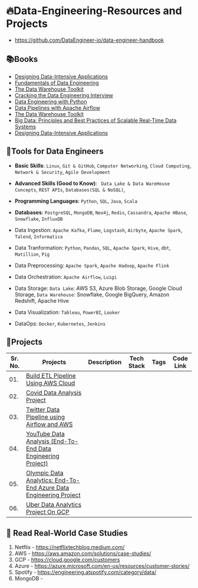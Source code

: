 # 🔥Data-Engineering-Resources and Projects

- https://github.com/DataEngineer-io/data-engineer-handbook

## 📚Books 

- [Designing Data-Intensive Applications]()
- [Fundamentals of Data Engineering]()
- [The Data Warehouse Toolkit]()
- [Cracking the Data Engineering Interview]()
- [Data Engineering with Python]()
- [Data Pipelines with Apache Airflow]()
- [The Data Warehouse Toolkit]()
- [Big Data: Principles and Best Practices of Scalable Real-Time Data Systems]()
- [Designing Data-Intensive Applications]()


## 🧰Tools for Data Engineers

- **Basic Skills**: `Linux`, `Git & GitHub`, `Computer Networking`, `Cloud Computing`, `Network & Security`, `Agile Development`
  
- **Advanced Skills (Good to Know)**: ` Data Lake & Data WareHouse Concepts`, `REST APIs`, `Databases(SQL & NoSQL)`,
  
- **Programming Languages**: `Python`, `SQL`, `Java`, `Scala`
  
- **Databases**: `PostgreSQL`, `MongoDB`, `Neo4j`, `Redis`, `Cassandra`, `Apache HBase`, `Snowflake`, `InfluxDB`

- Data Ingestion: `Apache Kafka`, `Flume`, `Logstash`, `Airbyte`, `Apache Spark`, `Talend`, `Informatica`

- Data Tranformation: `Python`, `Pandas`, `SQL`, `Apache Spark`, `Hive`, `dbt`, `Matillion`, `Pig`
  
- Data Preprocessing: `Apache Spark`, `Apache Hadoop`, `Apache Flink`
  
- Data Orchestration: `Apache Airflow`, `Luigi`
      
- Data Storage: `Data Lake`: AWS S3, Azure Blob Storage, Google Cloud Storage, `Data Warehouse`: Snowflake, Google BigQuery, Amazon Redshift, Apache Hive
  
- Data Visualization: `Tableau`, `PowerBI`, `Looker`
  
- DataOps: `Docker`, `Kubernetes`, `Jenkins`


## 📙Projects 

| Sr. No. | Projects | Description | Tech Stack | Tags | Code Link |
|--------|-----------|--------------|-----------|-----|------------|
| 01. | [Build ETL Pipeline Using AWS Cloud]() | 
| 02. | [Covid Data Analysis Project]() |
| 03. | [Twitter Data Pipeline using Airflow and AWS]() |
| 04. | [YouTube Data Analysis (End-To-End Data Engineering Project)]() |
| 05. | [Olympic Data Analytics: End-To-End Azure Data Engineering Project]() |
| 06. | [Uber Data Analytics Project On GCP]() |

## 💼 Read Real-World Case Studies
1. Netflix - https://netflixtechblog.medium.com/
2. AWS - https://aws.amazon.com/solutions/case-studies/
3. GCP - https://cloud.google.com/customers
4. Azure - https://azure.microsoft.com/en-us/resources/customer-stories/
5. Spotify - https://engineering.atspotify.com/category/data/
6. MongoDB - 




